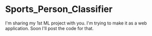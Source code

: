 # Sports_Person_Classifier
I'm sharing my 1st ML project with you. I'm trying to make it as a web application. Soon I'll post the code for that.
